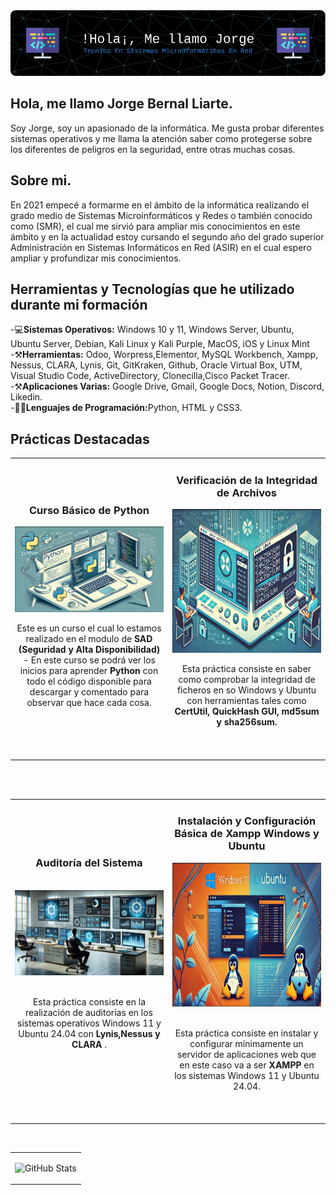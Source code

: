 <img src="img/banner.png" />

## Hola, me llamo Jorge Bernal Liarte.

Soy Jorge, soy un apasionado de la informática. Me gusta probar diferentes sistemas operativos y me llama la atención saber como protegerse sobre los diferentes de peligros en la seguridad, entre otras muchas cosas.

## Sobre mi.

 En 2021 empecé a formarme en el ámbito de la informática realizando el grado medio de Sistemas Microinformáticos y Redes o también conocido como (SMR), el cual me sirvió para ampliar mis conocimientos en este ámbito y en la actualidad estoy cursando el segundo año del grado superior Administración en Sistemas Informáticos en Red (ASIR) en el cual espero ampliar y profundizar mis conocimientos.

## Herramientas y Tecnologías que he utilizado durante mi formación
 -💻<strong>Sistemas Operativos:</strong> Windows 10 y 11, Windows Server, Ubuntu, Ubuntu Server, Debian, Kali Linux y Kali Purple, MacOS, iOS y Linux Mint
 <br>
 -⚒️<strong>Herramientas:</strong> Odoo, Worpress,Elementor, MySQL Workbench, Xampp, Nessus, CLARA, Lynis, Git, GitKraken, Github, Oracle Virtual Box, UTM, Visual Studio Code, ActiveDirectory, Clonecilla,Cisco Packet Tracer.
 <br>
 -⚒️<strong>Aplicaciones Varias:</strong> Google Drive, Gmail, Google Docs, Notion, Discord, Likedin.
 <br>
 -🧑‍💻<strong>Lenguajes de Programación:</strong>Python, HTML y CSS3.


## Prácticas Destacadas
<table>
<tr>
<td width="50%">
<br>
<h3 align="center">Curso Básico de Python</h3>
<div align="center">
<a href="https://github.com/JorgeBer19/Curso-Pyhon" target="_blank"><img src="img/python.png" width="400" alt="Curso Básico de Python"></a>
<p>

</p>
<p>Este es un curso el cual lo estamos realizado en el modulo de <strong>SAD (Seguridad y Alta Disponibilidad)</strong> - En este curso se podrá ver los inicios para aprender <strong>Python</strong> con todo el código disponible para descargar y comentado para observar que hace cada cosa.</p>
</div>
                                                                                      
</td>

<td width="50%">
<h3 align="center">Verificación de la Integridad de Archivos</h3>
<div align="center">
<a href="https://github.com/JorgeBer19/SAD/blob/master/UT3/TAREA_0_Verificaci%C3%B3n_De_Integidad_Con_Hash/Jorge_Bernal_Liarte_SAD_UT3_T0.pdf" target="_blank"><img src="img/hashi.png" width="400" height = "230" alt="Verificación de la integridad de archivos"></a>
<p>

</p>Esta práctica consiste en saber como comprobar la integridad de ficheros en so Windows y Ubuntu con herramientas tales como <strong>CertUtil, QuickHash GUI, md5sum y sha256sum. </strong><br><br></p>
</div>                                                             
</table>                                                                                 
</div>
<br>

<table>
<tr>
<td width="50%">
<h3 align="center"> Auditoría del Sistema</h3>
<br>
<div align="center">
<a href="https://github.com/JorgeBer19/SAD/blob/master/UT1/TAREA-2_Auditoria_Del_Sistema/Jorge_Bernal_Liarte_SAD_UT0_T2.pdf" target="_blank"><img src="img/auditoria.png" width="400" alt="Auditoria del Sistema"></a>
<br>
<br>
<p>Esta práctica consiste en la realización de auditorías en los sistemas operativos Windows 11 y Ubuntu 24.04 con <strong>Lynis,Nessus y CLARA </strong>.</p>
</div>
                                                                                  
</td>       

<td width="50%">
<h3 align="center">Instalación y Configuración Básica de Xampp Windows y Ubuntu</h3>
<div align="center">
<a href="https://github.com/JorgeBer19/IAW/blob/main/UT1/TAREA-3_Instalaci%C3%B3n_Y_Configuraci%C3%B3n_De_Servidor_Web_Windows_Y_Linux/Jorge_Bernal_Liarte_IAW_UT0_T3.pdf" target="_blank"><img src="img/xampp.png" width="400" height = "230" alt="Instalación y Configuración Basica de Xampp Windows y Ubuntu"></a>
<br>
<br>
<p>Esta práctica consiste en instalar y configurar mínimamente un servidor de aplicaciones web que en este caso va a ser <strong>XAMPP</strong> en los sistemas Windows 11 y Ubuntu 24.04.</p>
</div>
                                                                                      
</td>  
</table>                                                                                 
</div>
<br>

<table align="center">
<tr>
<td align="center">
 
![GitHub Stats](https://github-readme-stats.vercel.app/api?username=JorgeBer19&show_icons=true&theme=city_lights)



</td>
</tr>
</table>
